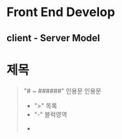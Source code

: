 # Front End Develop

## client - Server Model

# 제목 
> "# ~ ######" 인용문
> 인용문
> - ">" 
> 목록
> - "-" 
> 블럭영역
> - ```(backtick)
> 
